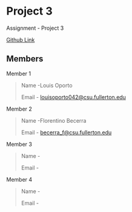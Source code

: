 # Project 3

Assignment - Project 3

[Github Link](http://www.youtube.com) 


## Members
Member 1
> Name -Louis Oporto
>
> Email - louisoporto042@csu.fullerton.edu
>

Member 2
> Name -Florentino Becerra
>
> Email - becerra_f@csu.fullerton.edu
>

Member 3
> Name - 
>
> Email -
>

Member 4
> Name -
>
> Email - 
>
